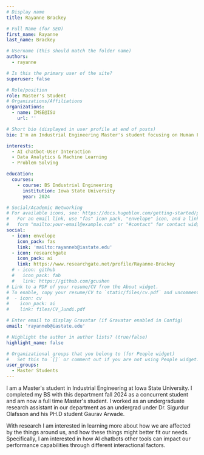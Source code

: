 ```yaml
---
# Display name
title: Rayanne Brackey

# Full Name (for SEO)
first_name: Rayanne 
last_name: Brackey

# Username (this should match the folder name)
authors:
  - rayanne

# Is this the primary user of the site?
superuser: false

# Role/position
role: Master's Student
# Organizations/Affiliations
organizations:
  - name: IMSE@ISU
    url: ''

# Short bio (displayed in user profile at end of posts)
bio: I'm an Industrial Engineering Master's student focusing on Human Factors at Iowa State University. Currently looking into the effects of different AI chatbot behavior on the user!

interests:
  - AI chatbot-User Interaction
  - Data Analytics & Machine Learning
  - Problem Solving

education:
  courses:
    - course: BS Industrial Engineering
      institution: Iowa State University
      year: 2024

# Social/Academic Networking
# For available icons, see: https://docs.hugoblox.com/getting-started/page-builder/#icons
#   For an email link, use "fas" icon pack, "envelope" icon, and a link in the
#   form "mailto:your-email@example.com" or "#contact" for contact widget.
social:
  - icon: envelope
    icon_pack: fas
    link: 'mailto:rayanneb@iastate.edu'
  - icon: researchgate
    icon_pack: ai
    link: https://www.researchgate.net/profile/Rayanne-Brackey
  # - icon: github
  #   icon_pack: fab
  #   link: https://github.com/gcushen
# Link to a PDF of your resume/CV from the About widget.
# To enable, copy your resume/CV to `static/files/cv.pdf` and uncomment the lines below.
#  - icon: cv
#    icon_pack: ai
#    link: files/CV_Jundi.pdf

# Enter email to display Gravatar (if Gravatar enabled in Config)
email: 'rayanneb@iastate.edu'

# Highlight the author in author lists? (true/false)
highlight_name: false

# Organizational groups that you belong to (for People widget)
#   Set this to `[]` or comment out if you are not using People widget.
user_groups:
  - Master Students
---
```


I am a Master's student in Industrial Engineering at Iowa State University. I completed my BS with this department fall 2024 as a concurrent student and am now a full time Master's student. I worked as an undergraduate research assistant in our department as an undergrad under Dr. Sigurdur Olafsson and his PH.D student Gaurav Arwade.

With research I am interested in learning more about how we are affected by the things around us, and how these things might better fit our needs. Specifically, I am interested in how AI chatbots other tools can impact our performance capabilities through different interactional factors. 

